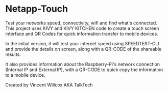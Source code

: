 # Netapp-Touch
Test your networks speed, connectivity, wifi and find what's connected. This project uses KIVY and KIVY KITCHEN code to create a
touch screen interface and QR Codes for quick information transfer to mobile devices.

In the initial version, it will test your internet speed using SPEEDTEST-CLI and provide the details on screen, along with a 
QR-CODE of the shareable results.

It also provides information about the Raspberry-Pi's network connection (Internal IP and External IP), with a QR-CODE to quick copy
the information to a mobile device.

Created by Vincent Willcox AKA TalkTech
